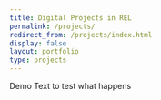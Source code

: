 ```yaml
---
title: Digital Projects in REL
permalink: /projects/
redirect_from: /projects/index.html
display: false
layout: portfolio
type: projects
---
```


Demo Text to test what happens